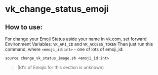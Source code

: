 # vk_change_status_emoji
## How to use:
For change your Emoji Status aside your name in vk.com, set forward Environment Variables:
`VK_API_ID` and `VK_ACCESS_TOKEN`
Then just run this command, where `<emoji_id:int>` - one of lots of emoji_id:
    
    source change_vk_status_image.sh <emoji_id:int>
    
> (Id's of Emojis for this section is unknown)
